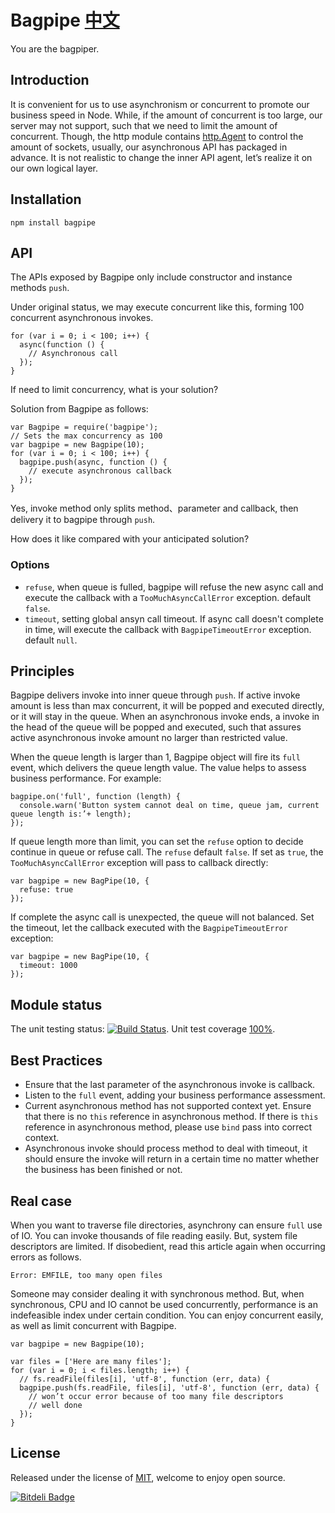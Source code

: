 Bagpipe [中文](https://github.com/JacksonTian/bagpipe/blob/master/README_CN.md)
=======
You are the bagpiper.

## Introduction
It is convenient for us to use asynchronism or concurrent to promote our business speed in Node. While, if the amount of concurrent is too large, our server may not support, such that we need to limit the amount of concurrent. Though, the http module contains [http.Agent](http://nodejs.org/docs/latest/api/http.html#http_class_http_agent) to control the amount of sockets, usually, our asynchronous API has packaged in advance. It is not realistic to change the inner API agent, let’s realize it on our own logical layer.

## Installation
```
npm install bagpipe
```

## API
The APIs exposed by Bagpipe only include constructor and instance methods `push`.

Under original status, we may execute concurrent like this, forming 100 concurrent asynchronous invokes.

```
for (var i = 0; i < 100; i++) {
  async(function () {
    // Asynchronous call
  });
}
```
If need to limit concurrency, what is your solution?

Solution from Bagpipe as follows:

```
var Bagpipe = require('bagpipe');
// Sets the max concurrency as 100
var bagpipe = new Bagpipe(10);
for (var i = 0; i < 100; i++) {
  bagpipe.push(async, function () {
    // execute asynchronous callback
  });
}
```

Yes, invoke method only splits method、parameter and callback, then delivery it to bagpipe through `push`.

How does it like compared with your anticipated solution?

### Options

- `refuse`, when queue is fulled, bagpipe will refuse the new async call and execute the callback with a `TooMuchAsyncCallError` exception. default `false`.
- `timeout`, setting global ansyn call timeout. If async call doesn't complete in time, will execute the callback with `BagpipeTimeoutError` exception. default `null`.

## Principles
Bagpipe delivers invoke into inner queue through `push`. If active invoke amount is less than max concurrent, it will be popped and executed directly, or it will stay in the queue. When an asynchronous invoke ends, a invoke in the head of the queue will be popped and executed, such that assures active asynchronous invoke amount no larger than restricted value.

When the queue length is larger than 1, Bagpipe object will fire its `full` event, which delivers the queue length value. The value helps to assess business performance. For example:

```
bagpipe.on('full', function (length) {
  console.warn('Button system cannot deal on time, queue jam, current queue length is:’+ length);
});
```

If queue length more than limit, you can set the `refuse` option to decide continue in queue or refuse call. The `refuse` default `false`. If set as `true`, the `TooMuchAsyncCallError` exception will pass to callback directly:

```
var bagpipe = new BagPipe(10, {
  refuse: true
});
```

If complete the async call is unexpected, the queue will not balanced. Set the timeout, let the callback executed with the `BagpipeTimeoutError` exception:

```
var bagpipe = new BagPipe(10, {
  timeout: 1000
});
```

## Module status
The unit testing status: [![Build Status](https://secure.travis-ci.org/JacksonTian/bagpipe.png)](http://travis-ci.org/JacksonTian/bagpipe). Unit test coverage [100%](http://html5ify.com/bagpipe/coverage.html).

## Best Practices
- Ensure that the last parameter of the asynchronous invoke is callback.
- Listen to the `full` event, adding your business performance assessment.
- Current asynchronous method has not supported context yet. Ensure that there is no `this` reference in asynchronous method. If there is `this` reference in asynchronous method, please use `bind` pass into correct context.
- Asynchronous invoke should process method to deal with timeout, it should ensure the invoke will return in a certain time no matter whether the business has been finished or not.

## Real case
When you want to traverse file directories, asynchrony can ensure `full` use of IO. You can invoke thousands of file reading easily. But, system file descriptors are limited. If disobedient, read this article again when occurring errors as follows.

```
Error: EMFILE, too many open files
```

Someone may consider dealing it with synchronous method. But, when synchronous, CPU and IO cannot be used concurrently, performance is an indefeasible index under certain condition. You can enjoy concurrent easily, as well as limit concurrent with Bagpipe.

```
var bagpipe = new Bagpipe(10);

var files = ['Here are many files'];
for (var i = 0; i < files.length; i++) {
  // fs.readFile(files[i], 'utf-8', function (err, data) {
  bagpipe.push(fs.readFile, files[i], 'utf-8', function (err, data) {
    // won’t occur error because of too many file descriptors
    // well done
  });
}
```

## License
Released under the license of [MIT](https://github.com/JacksonTian/bagpipe/blob/master/MIT-License), welcome to enjoy open source.


[![Bitdeli Badge](https://d2weczhvl823v0.cloudfront.net/JacksonTian/bagpipe/trend.png)](https://bitdeli.com/free "Bitdeli Badge")

